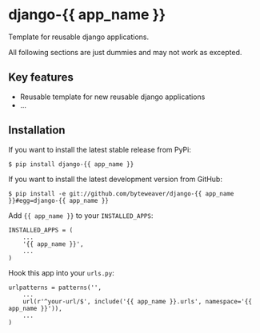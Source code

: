 # django-{{ app_name }}

Template for reusable django applications.

All following sections are just dummies and may not work as excepted.

## Key features

* Reusable template for new reusable django applications
* ...

## Installation

If you want to install the latest stable release from PyPi:

    $ pip install django-{{ app_name }}

If you want to install the latest development version from GitHub:

    $ pip install -e git://github.com/byteweaver/django-{{ app_name }}#egg=django-{{ app_name }}

Add `{{ app_name }}` to your `INSTALLED_APPS`:

    INSTALLED_APPS = (
        ...
        '{{ app_name }}',
        ...
    )

Hook this app into your ``urls.py``:

    urlpatterns = patterns('',
        ...
        url(r'^your-url/$', include('{{ app_name }}.urls', namespace='{{ app_name }}')),
        ...
    )

